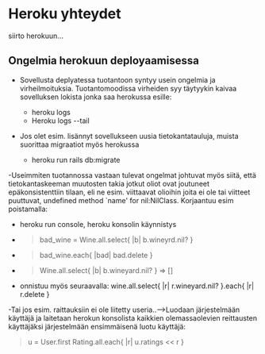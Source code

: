 # Heroku yhteydet
siirto herokuun...

## Ongelmia herokuun deployaamisessa

- Sovellusta deplyatessa tuotantoon syntyy usein ongelmia ja virheilmoituksia.  Tuotantomoodissa virheiden syy täytyykin kaivaa
sovelluksen lokista jonka saa herokussa esille:

  - heroku logs 
  - Heroku logs --tail

- Jos olet esim. lisännyt sovellukseen uusia tietokantatauluja, muista suorittaa migraatiot myös herokussa
    - heroku run rails db:migrate
    
-Useimmiten tuotannossa vastaan tulevat ongelmat johtuvat myös siitä, että tietokantaskeeman muutosten takia jotkut oliot ovat joutuneet epäkonsistenttiin tilaan, eli ne esim. viittaavat olioihin joita ei ole tai viitteet puuttuvat, 
undefined method `name' for nil:NilClass. Korjaantuu esim poistamalla:

  - heroku run console,  heroku konsolin käynnistys
  - >bad_wine =  Wine.all.select{ |b| b.wineyrd.nil? }
  - >bad_wine.each{ |bad| bad.delete }
  - >Wine.all.select{ |b| b.wineyard.nil? }
=> []
  - onnistuu myös seuraavalla: wine.all.select{ |r| r.wineyard.nil? }.each{ |r| r.delete }
  
-Tai jos esim. raittauksiin ei ole liitetty useria..-->Luodaan järjestelmään käyttäjä ja laitetaan herokun konsolista kaikkien olemassaolevien reittausten käyttäjäksi järjestelmään ensimmäisenä luotu käyttäjä:

> u = User.first
> Rating.all.each{ |r| u.ratings << r }
